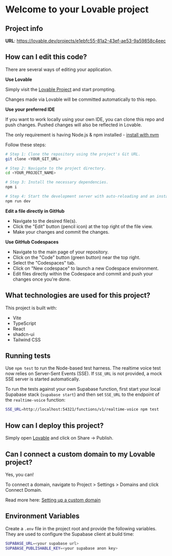 # Welcome to your Lovable project

## Project info

**URL**: https://lovable.dev/projects/e1ebfc55-81a2-43ef-ae53-9a59858c4eec

## How can I edit this code?

There are several ways of editing your application.

**Use Lovable**

Simply visit the [Lovable Project](https://lovable.dev/projects/e1ebfc55-81a2-43ef-ae53-9a59858c4eec) and start prompting.

Changes made via Lovable will be committed automatically to this repo.

**Use your preferred IDE**

If you want to work locally using your own IDE, you can clone this repo and push changes. Pushed changes will also be reflected in Lovable.

The only requirement is having Node.js & npm installed - [install with nvm](https://github.com/nvm-sh/nvm#installing-and-updating)

Follow these steps:

```sh
# Step 1: Clone the repository using the project's Git URL.
git clone <YOUR_GIT_URL>

# Step 2: Navigate to the project directory.
cd <YOUR_PROJECT_NAME>

# Step 3: Install the necessary dependencies.
npm i

# Step 4: Start the development server with auto-reloading and an instant preview.
npm run dev
```

**Edit a file directly in GitHub**

- Navigate to the desired file(s).
- Click the "Edit" button (pencil icon) at the top right of the file view.
- Make your changes and commit the changes.

**Use GitHub Codespaces**

- Navigate to the main page of your repository.
- Click on the "Code" button (green button) near the top right.
- Select the "Codespaces" tab.
- Click on "New codespace" to launch a new Codespace environment.
- Edit files directly within the Codespace and commit and push your changes once you're done.

## What technologies are used for this project?

This project is built with:

- Vite
- TypeScript
- React
- shadcn-ui
- Tailwind CSS

## Running tests

Use `npm test` to run the Node-based test harness. The realtime voice test now
relies on Server-Sent Events (SSE). If `SSE_URL` is not provided, a mock SSE
server is started automatically.

To run the tests against your own Supabase function, first start your local
Supabase stack (`supabase start`) and then set `SSE_URL` to the endpoint of the
`realtime-voice` function:

```bash
SSE_URL=http://localhost:54321/functions/v1/realtime-voice npm test
```
## How can I deploy this project?

Simply open [Lovable](https://lovable.dev/projects/e1ebfc55-81a2-43ef-ae53-9a59858c4eec) and click on Share -> Publish.

## Can I connect a custom domain to my Lovable project?

Yes, you can!

To connect a domain, navigate to Project > Settings > Domains and click Connect Domain.

Read more here: [Setting up a custom domain](https://docs.lovable.dev/tips-tricks/custom-domain#step-by-step-guide)

## Environment Variables

Create a `.env` file in the project root and provide the following variables. They are used to configure the Supabase client at build time:

```bash
SUPABASE_URL=<your supabase url>
SUPABASE_PUBLISHABLE_KEY=<your supabase anon key>
```
